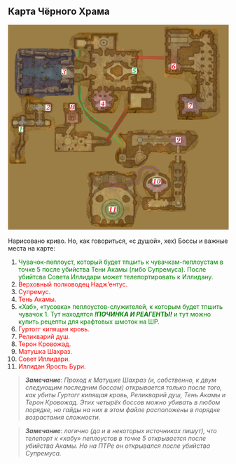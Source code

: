 ## Карта Чёрного Храма ##


![BT_map](/img/BT_Map.png)


Нарисовано криво. Но, как говориться, «с душой», хех) Боссы и важные места на карте:
1. <span style = "color:green">Чувачок-пеплоуст, который будет тпшить к чувачкам-пеплоустам в точке 5 после убийства Тени Акамы (либо Супремуса). После убийтсва Совета Иллидари может телепортировать к Иллидану.</span>
2. <span style = "color:red">Верховный полководец Надж’ентус.</span>
3. <span style = "color:red">Супремус.</span>
4. <span style = "color:red">Тень Акамы.</span>
5. <span style = "color:green">«Хаб», «тусовка» пеплоустов-служителей, к которым будет тпшить чувачок 1. Тут находятся ***!ПОЧИНКА И РЕАГЕНТЫ!*** и тут можно купить рецепты для крафтовых шмоток на ШР.</span>
6. <span style = "color:red">Гуртогг кипящая кровь.</span>
7. <span style = "color:red">Реликварий душ.</span>
8. <span style = "color:red">Терон Кровожад.</span>
9. <span style = "color:red">Матушка Шахраз.</span>
10. <span style = "color:red">Совет Иллидари.</span>
11. <span style = "color:red">Иллидан Ярость Бури.</span>


> ***Замечание***: *Проход к Матушке Шахраз (и, собственно, к двум следующим последним боссам) открывается только после того, как убиты Гуртогг кипящая кровь, Реликварий душ, Тень Акамы и Терон Кровожад. 
Этих четырёх боссов можно убивать в любом порядке, но гайды на них в этом файле расположены в порядке возрастания сложности.*


> ***Замечание***: *логично (да и в некоторых источниках пишут), что телепорт к «хабу» пеплоустов в точке 5 открывается после убийства Акамы. 
Но на ПТРе он открывался после убийства Супремуса.*

